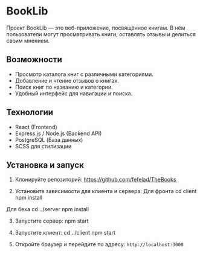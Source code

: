 # BookLib

Проект BookLib — это веб-приложение, посвящённое книгам. В нём пользователи могут просматривать книги, оставлять отзывы и делиться своим мнением.

## Возможности

- Просмотр каталога книг с различными категориями.
- Добавление и чтение отзывов о книгах.
- Поиск книг по названию и категории.
- Удобный интерфейс для навигации и поиска.

## Технологии

- React (Frontend)
- Express.js / Node.js (Backend API)
- PostgreSQL (База данных)
- SCSS для стилизации

## Установка и запуск

1. Клонируйте репозиторий:
https://github.com/fefelad/TheBooks

2. Установите зависимости для клиента и сервера:
  Для фронта
  cd client
  npm install

  Для бека
  cd ../server
  npm install


3. Запустите сервер:
npm start


4. Запустите клиент:
cd ../client
npm start

5. Откройте браузер и перейдите по адресу: `http://localhost:3000`

